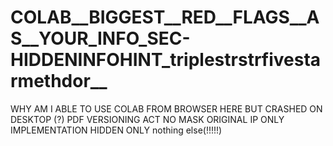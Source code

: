 # COLAB__BIGGEST__RED__FLAGS__AS__YOUR_INFO_SEC-HIDDENINFOHINT_triplestrstrfivestarmethdor__
WHY AM I ABLE TO USE COLAB FROM BROWSER HERE BUT CRASHED ON DESKTOP (?)  PDF VERSIONING ACT NO MASK ORIGINAL IP ONLY IMPLEMENTATION HIDDEN ONLY nothing else(!!!!!)
